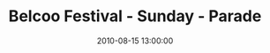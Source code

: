 ---
id: 72157638086896815
title: Belcoo Festival - Sunday - Parade
cover: https://farm3.staticflickr.com/2831/11071246296_bf3c1fec06_q.jpg
date: 2010-08-15 13:00:00
photos:
  - thumbnail: https://farm3.staticflickr.com/2831/11071246296_bf3c1fec06_q.jpg
    original: https://farm3.staticflickr.com/2831/11071246296_452a3dbaca_o.jpg
    title: IMG_0046
  - thumbnail: https://farm6.staticflickr.com/5494/11071256494_e3a132afcb_q.jpg
    original: https://farm6.staticflickr.com/5494/11071256494_2d6605a32a_o.jpg
    title: IMG_0047
  - thumbnail: https://farm4.staticflickr.com/3707/11071245086_8ebe268191_q.jpg
    original: https://farm4.staticflickr.com/3707/11071245086_536183fda3_o.jpg
    title: IMG_0048
  - thumbnail: https://farm8.staticflickr.com/7408/11071243796_3501428fba_q.jpg
    original: https://farm8.staticflickr.com/7408/11071243796_9c35bcbb38_o.jpg
    title: IMG_0050
  - thumbnail: https://farm8.staticflickr.com/7422/11071144435_2fee8b780b_q.jpg
    original: https://farm8.staticflickr.com/7422/11071144435_67151f5f56_o.jpg
    title: IMG_0052
  - thumbnail: https://farm8.staticflickr.com/7310/11071300943_146f13ff75_q.jpg
    original: https://farm8.staticflickr.com/7310/11071300943_1c5a1758b5_o.jpg
    title: IMG_0053
  - thumbnail: https://farm6.staticflickr.com/5491/11071142455_cb6f86ae5d_q.jpg
    original: https://farm6.staticflickr.com/5491/11071142455_173c45f8b1_o.jpg
    title: IMG_0056
  - thumbnail: https://farm6.staticflickr.com/5546/11071142005_dbdd6d6f3b_q.jpg
    original: https://farm6.staticflickr.com/5546/11071142005_a588ed2ecd_o.jpg
    title: IMG_0057
  - thumbnail: https://farm4.staticflickr.com/3692/11071249674_c211f77253_q.jpg
    original: https://farm4.staticflickr.com/3692/11071249674_a858417547_o.jpg
    title: IMG_0065
  - thumbnail: https://farm3.staticflickr.com/2829/11071237706_75dacd6925_q.jpg
    original: https://farm3.staticflickr.com/2829/11071237706_1cc114d213_o.jpg
    title: IMG_0070
  - thumbnail: https://farm6.staticflickr.com/5545/11071138515_040018b69e_q.jpg
    original: https://farm6.staticflickr.com/5545/11071138515_cb89c93a3c_o.jpg
    title: IMG_0071
  - thumbnail: https://farm4.staticflickr.com/3806/11071228673_5aa9887812_q.jpg
    original: https://farm4.staticflickr.com/3806/11071228673_b5a805f161_o.jpg
    title: IMG_0072
  - thumbnail: https://farm3.staticflickr.com/2824/11071069635_a6f709e19e_q.jpg
    original: https://farm3.staticflickr.com/2824/11071069635_fdd23ec174_o.jpg
    title: IMG_0073
  - thumbnail: https://farm8.staticflickr.com/7292/11071224363_cdbeff2bc4_q.jpg
    original: https://farm8.staticflickr.com/7292/11071224363_27b10e632d_o.jpg
    title: IMG_0074
  - thumbnail: https://farm8.staticflickr.com/7419/11071246364_2d49cd0667_q.jpg
    original: https://farm8.staticflickr.com/7419/11071246364_06efc314b6_o.jpg
    title: IMG_0076
  - thumbnail: https://farm6.staticflickr.com/5481/11071135875_690eef5c5b_q.jpg
    original: https://farm6.staticflickr.com/5481/11071135875_e24f27607c_o.jpg
    title: IMG_0077
  - thumbnail: https://farm8.staticflickr.com/7315/11071292973_5dd77e6e2f_q.jpg
    original: https://farm8.staticflickr.com/7315/11071292973_25f6194629_o.jpg
    title: IMG_0078
  - thumbnail: https://farm3.staticflickr.com/2815/11071292263_0d341c9426_q.jpg
    original: https://farm3.staticflickr.com/2815/11071292263_be102f5d74_o.jpg
    title: IMG_0079
  - thumbnail: https://farm4.staticflickr.com/3769/11071242374_78ca8abd6e_q.jpg
    original: https://farm4.staticflickr.com/3769/11071242374_3dbebc45be_o.jpg
    title: IMG_0080
  - thumbnail: https://farm4.staticflickr.com/3686/11071242264_8cd405d1e1_q.jpg
    original: https://farm4.staticflickr.com/3686/11071242264_2b20ff39f7_o.jpg
    title: IMG_0081
  - thumbnail: https://farm8.staticflickr.com/7401/11071291153_7a8a432869_q.jpg
    original: https://farm8.staticflickr.com/7401/11071291153_a2a4417692_o.jpg
    title: IMG_0082
  - thumbnail: https://farm3.staticflickr.com/2894/11071290423_4c30e102ba_q.jpg
    original: https://farm3.staticflickr.com/2894/11071290423_9b39176246_o.jpg
    title: IMG_0083
  - thumbnail: https://farm3.staticflickr.com/2812/11071240334_0a3e5ca78d_q.jpg
    original: https://farm3.staticflickr.com/2812/11071240334_3d7f57b788_o.jpg
    title: IMG_0084
  - thumbnail: https://farm3.staticflickr.com/2840/11071289013_c015b57c39_q.jpg
    original: https://farm3.staticflickr.com/2840/11071289013_aff6ac84c3_o.jpg
    title: IMG_0085
  - thumbnail: https://farm4.staticflickr.com/3688/11071129815_7e091e85f7_q.jpg
    original: https://farm4.staticflickr.com/3688/11071129815_e951e6c777_o.jpg
    title: IMG_0087
  - thumbnail: https://farm3.staticflickr.com/2860/11071286723_3591a8f373_q.jpg
    original: https://farm3.staticflickr.com/2860/11071286723_d816bc4636_o.jpg
    title: IMG_0088
  - thumbnail: https://farm4.staticflickr.com/3823/11071226446_ed90f63a39_q.jpg
    original: https://farm4.staticflickr.com/3823/11071226446_479bd9a731_o.jpg
    title: IMG_0089
  - thumbnail: https://farm4.staticflickr.com/3815/11071128035_81ce072e62_q.jpg
    original: https://farm4.staticflickr.com/3815/11071128035_64cc6de46a_o.jpg
    title: IMG_0090
  - thumbnail: https://farm6.staticflickr.com/5482/11071224746_fbdc7bbdcc_q.jpg
    original: https://farm6.staticflickr.com/5482/11071224746_ef6530cffb_o.jpg
    title: IMG_0091
  - thumbnail: https://farm3.staticflickr.com/2864/11071126195_a1c654b9d1_q.jpg
    original: https://farm3.staticflickr.com/2864/11071126195_85d33275d2_o.jpg
    title: IMG_0092
  - thumbnail: https://farm4.staticflickr.com/3781/11071069415_7d0c7e4031_q.jpg
    original: https://farm4.staticflickr.com/3781/11071069415_c8213bcc13_o.jpg
    title: IMG_0093
  - thumbnail: https://farm4.staticflickr.com/3767/11071234284_4b4e25c2de_q.jpg
    original: https://farm4.staticflickr.com/3767/11071234284_af5fd0113a_o.jpg
    title: IMG_0094
  - thumbnail: https://farm8.staticflickr.com/7332/11071125265_3ab8a4f8bc_q.jpg
    original: https://farm8.staticflickr.com/7332/11071125265_5ecd685202_o.jpg
    title: IMG_0096
  - thumbnail: https://farm6.staticflickr.com/5545/11071124505_0d96680250_q.jpg
    original: https://farm6.staticflickr.com/5545/11071124505_d3dca470e8_o.jpg
    title: IMG_0098
  - thumbnail: https://farm6.staticflickr.com/5493/11071231854_ddd6e1a7af_q.jpg
    original: https://farm6.staticflickr.com/5493/11071231854_cbe275fde8_o.jpg
    title: IMG_0101
  - thumbnail: https://farm6.staticflickr.com/5524/11071280523_68cf8c8d5d_q.jpg
    original: https://farm6.staticflickr.com/5524/11071280523_57f9ed9704_o.jpg
    title: IMG_0102
  - thumbnail: https://farm8.staticflickr.com/7386/11071218726_38e9bccb88_q.jpg
    original: https://farm8.staticflickr.com/7386/11071218726_b88a2f63ee_o.jpg
    title: IMG_0103
  - thumbnail: https://farm6.staticflickr.com/5497/11071228324_e5532d8c3f_q.jpg
    original: https://farm6.staticflickr.com/5497/11071228324_26ab4451e5_o.jpg
    title: IMG_0104
  - thumbnail: https://farm8.staticflickr.com/7364/11071276733_66bdaa870a_q.jpg
    original: https://farm8.staticflickr.com/7364/11071276733_232ed76503_o.jpg
    title: IMG_0105
  - thumbnail: https://farm3.staticflickr.com/2810/11071216396_87e4aaf146_q.jpg
    original: https://farm3.staticflickr.com/2810/11071216396_54f2a3e230_o.jpg
    title: IMG_0106
  - thumbnail: https://farm8.staticflickr.com/7403/11071226384_f1635980fc_q.jpg
    original: https://farm8.staticflickr.com/7403/11071226384_fbf4598773_o.jpg
    title: IMG_0108
  - thumbnail: https://farm8.staticflickr.com/7319/11071274823_d8782db5e8_q.jpg
    original: https://farm8.staticflickr.com/7319/11071274823_374e3ed9a8_o.jpg
    title: IMG_0109
  - thumbnail: https://farm4.staticflickr.com/3806/11071116525_072684e965_q.jpg
    original: https://farm4.staticflickr.com/3806/11071116525_27785eb110_o.jpg
    title: IMG_0111
  - thumbnail: https://farm8.staticflickr.com/7296/11071114985_57bf331101_q.jpg
    original: https://farm8.staticflickr.com/7296/11071114985_dda2e1bc5f_o.jpg
    title: IMG_0113
  - thumbnail: https://farm4.staticflickr.com/3768/11071222124_f88de2b183_q.jpg
    original: https://farm4.staticflickr.com/3768/11071222124_04f550813a_o.jpg
    title: IMG_0114
  - thumbnail: https://farm3.staticflickr.com/2813/11071270883_0574d3c9fc_q.jpg
    original: https://farm3.staticflickr.com/2813/11071270883_63bb74068f_o.jpg
    title: IMG_0115
  - thumbnail: https://farm3.staticflickr.com/2857/11071270453_c009ab2cb6_q.jpg
    original: https://farm3.staticflickr.com/2857/11071270453_ecb1ff9f7e_o.jpg
    title: IMG_0117
  - thumbnail: https://farm3.staticflickr.com/2809/11071269733_4c6b2172d9_q.jpg
    original: https://farm3.staticflickr.com/2809/11071269733_3d4e25d913_o.jpg
    title: IMG_0119
  - thumbnail: https://farm8.staticflickr.com/7382/11071111115_6d532dddf4_q.jpg
    original: https://farm8.staticflickr.com/7382/11071111115_e7bba49898_o.jpg
    title: IMG_0120
  - thumbnail: https://farm4.staticflickr.com/3764/11071207966_de6d12b402_q.jpg
    original: https://farm4.staticflickr.com/3764/11071207966_fdcca0269d_o.jpg
    title: IMG_0121
  - thumbnail: https://farm6.staticflickr.com/5518/11071266953_2de69412ec_q.jpg
    original: https://farm6.staticflickr.com/5518/11071266953_ced394d48a_o.jpg
    title: IMG_0122
  - thumbnail: https://farm8.staticflickr.com/7365/11071216324_f82e076853_q.jpg
    original: https://farm8.staticflickr.com/7365/11071216324_067873e06a_o.jpg
    title: IMG_0123
  - thumbnail: https://farm6.staticflickr.com/5530/11071214364_f71b261ba4_q.jpg
    original: https://farm6.staticflickr.com/5530/11071214364_3f221ff423_o.jpg
    title: IMG_0124
  - thumbnail: https://farm8.staticflickr.com/7430/11071262813_7defa0d27e_q.jpg
    original: https://farm8.staticflickr.com/7430/11071262813_7a0376f130_o.jpg
    title: IMG_0127
  - thumbnail: https://farm3.staticflickr.com/2872/11071202356_ae51f4db50_q.jpg
    original: https://farm3.staticflickr.com/2872/11071202356_a36f65004a_o.jpg
    title: IMG_0128
  - thumbnail: https://farm6.staticflickr.com/5539/11071261333_5c4c744530_q.jpg
    original: https://farm6.staticflickr.com/5539/11071261333_7da7dc3d59_o.jpg
    title: IMG_0129
  - thumbnail: https://farm3.staticflickr.com/2835/11071200566_98ffe50ccd_q.jpg
    original: https://farm3.staticflickr.com/2835/11071200566_213cecafaa_o.jpg
    title: IMG_0131
  - thumbnail: https://farm4.staticflickr.com/3792/11071199186_4c9c6a0e37_q.jpg
    original: https://farm4.staticflickr.com/3792/11071199186_62d22b423d_o.jpg
    title: IMG_0132
  - thumbnail: https://farm4.staticflickr.com/3812/11071257583_e25229b6dd_q.jpg
    original: https://farm4.staticflickr.com/3812/11071257583_1a7a0901c8_o.jpg
    title: IMG_0133
  - thumbnail: https://farm4.staticflickr.com/3794/11071098485_7298528675_q.jpg
    original: https://farm4.staticflickr.com/3794/11071098485_6a3e952419_o.jpg
    title: IMG_0134
  - thumbnail: https://farm6.staticflickr.com/5532/11071098105_6a6fe69459_q.jpg
    original: https://farm6.staticflickr.com/5532/11071098105_1ace7e5c36_o.jpg
    title: IMG_0135
  - thumbnail: https://farm6.staticflickr.com/5508/11071097755_a3b596e8c5_q.jpg
    original: https://farm6.staticflickr.com/5508/11071097755_6731e91d2c_o.jpg
    title: IMG_0136
  - thumbnail: https://farm8.staticflickr.com/7326/11071195346_b95127ff1e_q.jpg
    original: https://farm8.staticflickr.com/7326/11071195346_01c7a6e863_o.jpg
    title: IMG_0137
  - thumbnail: https://farm4.staticflickr.com/3726/11071253823_7beef94734_q.jpg
    original: https://farm4.staticflickr.com/3726/11071253823_a6c22cac59_o.jpg
    title: IMG_0138
  - thumbnail: https://farm6.staticflickr.com/5550/11071095155_d95ca33645_q.jpg
    original: https://farm6.staticflickr.com/5550/11071095155_a89d50544a_o.jpg
    title: IMG_0139
  - thumbnail: https://farm4.staticflickr.com/3810/11071202694_a08f3be7fe_q.jpg
    original: https://farm4.staticflickr.com/3810/11071202694_6623a3750e_o.jpg
    title: IMG_0140
  - thumbnail: https://farm6.staticflickr.com/5499/11071251853_a9eb05cb7f_q.jpg
    original: https://farm6.staticflickr.com/5499/11071251853_c39f48dd3a_o.jpg
    title: IMG_0141
  - thumbnail: https://farm8.staticflickr.com/7357/11071093685_5c252190f0_q.jpg
    original: https://farm8.staticflickr.com/7357/11071093685_9ee02275a8_o.jpg
    title: IMG_0142
  - thumbnail: https://farm8.staticflickr.com/7421/11071165876_be46146dbf_q.jpg
    original: https://farm8.staticflickr.com/7421/11071165876_deee0d20b4_o.jpg
    title: IMG_0143
  - thumbnail: https://farm3.staticflickr.com/2871/11071250393_5aec9ebcec_q.jpg
    original: https://farm3.staticflickr.com/2871/11071250393_360b6d8dab_o.jpg
    title: IMG_0145
  - thumbnail: https://farm3.staticflickr.com/2864/11071189646_8f4ffabda5_q.jpg
    original: https://farm3.staticflickr.com/2864/11071189646_e21fc5c492_o.jpg
    title: IMG_0146
  - thumbnail: https://farm3.staticflickr.com/2845/11071090355_41ae00d15b_q.jpg
    original: https://farm3.staticflickr.com/2845/11071090355_858d0a42b5_o.jpg
    title: IMG_0148
  - thumbnail: https://farm6.staticflickr.com/5503/11071197174_bde3083321_q.jpg
    original: https://farm6.staticflickr.com/5503/11071197174_c0888b75ee_o.jpg
    title: IMG_0149
  - thumbnail: https://farm4.staticflickr.com/3786/11071186076_aa24bbc2f9_q.jpg
    original: https://farm4.staticflickr.com/3786/11071186076_cefced85f5_o.jpg
    title: IMG_0150
  - thumbnail: https://farm6.staticflickr.com/5473/11071087785_531f46e0a0_q.jpg
    original: https://farm6.staticflickr.com/5473/11071087785_651fc57df3_o.jpg
    title: IMG_0151
  - thumbnail: https://farm4.staticflickr.com/3669/11071194954_cbca39ccd5_q.jpg
    original: https://farm4.staticflickr.com/3669/11071194954_e672d8a1ae_o.jpg
    title: IMG_0152
  - thumbnail: https://farm6.staticflickr.com/5474/11071165536_02c83e809e_q.jpg
    original: https://farm6.staticflickr.com/5474/11071165536_4ea25f2fb1_o.jpg
    title: IMG_0153
  - thumbnail: https://farm6.staticflickr.com/5511/11071184696_780b2e9d91_q.jpg
    original: https://farm6.staticflickr.com/5511/11071184696_387dcce479_o.jpg
    title: IMG_0154
  - thumbnail: https://farm3.staticflickr.com/2807/11071086565_fe26f36649_q.jpg
    original: https://farm3.staticflickr.com/2807/11071086565_3c6a2c6b04_o.jpg
    title: IMG_0156
  - thumbnail: https://farm3.staticflickr.com/2851/11071193594_234ba80607_q.jpg
    original: https://farm3.staticflickr.com/2851/11071193594_0fff8f3ccc_o.jpg
    title: IMG_0157
  - thumbnail: https://farm6.staticflickr.com/5514/11071183036_5144b68e22_q.jpg
    original: https://farm6.staticflickr.com/5514/11071183036_f7ca0b3142_o.jpg
    title: IMG_0158
  - thumbnail: https://farm6.staticflickr.com/5483/11071191664_674f91bda1_q.jpg
    original: https://farm6.staticflickr.com/5483/11071191664_1c196df479_o.jpg
    title: IMG_0159
  - thumbnail: https://farm4.staticflickr.com/3813/11071241633_bb19b8eddb_q.jpg
    original: https://farm4.staticflickr.com/3813/11071241633_6ac8642ce0_o.jpg
    title: IMG_0160
  - thumbnail: https://farm6.staticflickr.com/5515/11071180786_5cb9ac9592_q.jpg
    original: https://farm6.staticflickr.com/5515/11071180786_4bf8806008_o.jpg
    title: IMG_0161
  - thumbnail: https://farm6.staticflickr.com/5480/11071190354_d6901c04f7_q.jpg
    original: https://farm6.staticflickr.com/5480/11071190354_122637ea31_o.jpg
    title: IMG_0162
  - thumbnail: https://farm6.staticflickr.com/5548/11071082365_5cc8407843_q.jpg
    original: https://farm6.staticflickr.com/5548/11071082365_b982e38b9a_o.jpg
    title: IMG_0163
  - thumbnail: https://farm6.staticflickr.com/5494/11071179406_64a6361266_q.jpg
    original: https://farm6.staticflickr.com/5494/11071179406_338ca8f3cc_o.jpg
    title: IMG_0164
  - thumbnail: https://farm3.staticflickr.com/2846/11071188324_fdfa8bb5e1_q.jpg
    original: https://farm3.staticflickr.com/2846/11071188324_c3bbbdf65a_o.jpg
    title: IMG_0165
  - thumbnail: https://farm3.staticflickr.com/2890/11071237003_9db700bf05_q.jpg
    original: https://farm3.staticflickr.com/2890/11071237003_88f7d49229_o.jpg
    title: IMG_0167
  - thumbnail: https://farm4.staticflickr.com/3672/11071235703_cdc500bd68_q.jpg
    original: https://farm4.staticflickr.com/3672/11071235703_ec9122a0e0_o.jpg
    title: IMG_0168
  - thumbnail: https://farm3.staticflickr.com/2869/11071175314_6b51da5dbd_q.jpg
    original: https://farm3.staticflickr.com/2869/11071175314_70042d8a2c_o.jpg
    title: IMG_0169
  - thumbnail: https://farm4.staticflickr.com/3740/11071185294_b20eb8d85a_q.jpg
    original: https://farm4.staticflickr.com/3740/11071185294_132dc79f1c_o.jpg
    title: IMG_0170
  - thumbnail: https://farm6.staticflickr.com/5513/11071233873_a9bf2ace4b_q.jpg
    original: https://farm6.staticflickr.com/5513/11071233873_490b4e52b1_o.jpg
    title: IMG_0171
  - thumbnail: https://farm4.staticflickr.com/3681/11071173166_37c1904605_q.jpg
    original: https://farm4.staticflickr.com/3681/11071173166_1104127b8c_o.jpg
    title: IMG_0172
  - thumbnail: https://farm8.staticflickr.com/7359/11071172926_f72daab1ff_q.jpg
    original: https://farm8.staticflickr.com/7359/11071172926_82f40d8cc6_o.jpg
    title: IMG_0173
  - thumbnail: https://farm4.staticflickr.com/3759/11071075355_b685398697_q.jpg
    original: https://farm4.staticflickr.com/3759/11071075355_81b1da0b1e_o.jpg
    title: IMG_0174
  - thumbnail: https://farm4.staticflickr.com/3674/11071074275_fc287d8510_q.jpg
    original: https://farm4.staticflickr.com/3674/11071074275_f81d7a0f42_o.jpg
    title: IMG_0175
  - thumbnail: https://farm4.staticflickr.com/3761/11071180764_abc34d99ed_q.jpg
    original: https://farm4.staticflickr.com/3761/11071180764_d844ca668b_o.jpg
    title: IMG_0177
  - thumbnail: https://farm6.staticflickr.com/5492/11071170156_7ebb524097_q.jpg
    original: https://farm6.staticflickr.com/5492/11071170156_ce86c0e663_o.jpg
    title: IMG_0178
  - thumbnail: https://farm3.staticflickr.com/2809/11071179804_bdec60fc42_q.jpg
    original: https://farm3.staticflickr.com/2809/11071179804_97e2885592_o.jpg
    title: IMG_0179
---